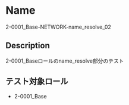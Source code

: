 Name
====
2-0001_Base-NETWORK-name_resolve_02

## Description

2-0001_Baseロールのname_resolve部分のテスト

## テスト対象ロール
- 2-0001_Base

